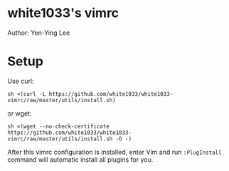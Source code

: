 # white1033's vimrc

Author: Yen-Ying Lee

# Setup
Use curl:
```
sh <(curl -L https://github.com/white1033/white1033-vimrc/raw/master/utils/install.sh)
```

or wget:
```
sh <(wget --no-check-certificate https://github.com/white1033/white1033-vimrc/raw/master/utils/install.sh -O -)
```

After this vimrc configuration is installed, enter Vim and run `:PlugInstall` command will automatic install all plugins for you.
